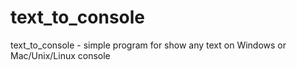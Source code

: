 # text_to_console
text_to_console - simple program for show any text on Windows or Mac/Unix/Linux console
